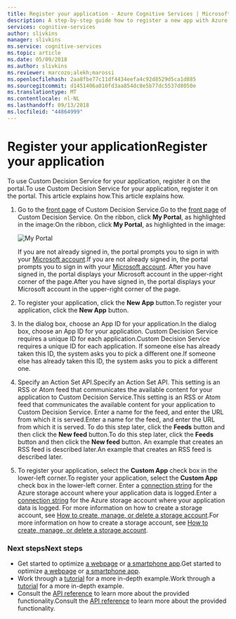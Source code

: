 ```yaml
---
title: Register your application - Azure Cognitive Services | Microsoft Docs
description: A step-by-step guide how to register a new app with Azure Custom Decision Service
services: cognitive-services
author: slivkins
manager: slivkins
ms.service: cognitive-services
ms.topic: article
ms.date: 05/09/2018
ms.author: slivkins
ms.reviewer: marcozo;alekh;marossi
ms.openlocfilehash: 2aa8fbe77c11df4434eefa4c92d8529d5ca1d885
ms.sourcegitcommit: d1451406a010fd3aa854dc8e5b77dc5537d8050e
ms.translationtype: MT
ms.contentlocale: nl-NL
ms.lasthandoff: 09/13/2018
ms.locfileid: "44864999"
---
```

# <a name="register-your-application"></a><span data-ttu-id="6b2b2-103">Register your application</span><span class="sxs-lookup"><span data-stu-id="6b2b2-103">Register your application</span></span>

<span data-ttu-id="6b2b2-104">To use Custom Decision Service for your application, register it on the portal.</span><span class="sxs-lookup"><span data-stu-id="6b2b2-104">To use Custom Decision Service for your application, register it on the portal.</span></span> <span data-ttu-id="6b2b2-105">This article explains how.</span><span class="sxs-lookup"><span data-stu-id="6b2b2-105">This article explains how.</span></span>

1. <span data-ttu-id="6b2b2-106">Go to the [front page](https://ds.microsoft.com/) of Custom Decision Service.</span><span class="sxs-lookup"><span data-stu-id="6b2b2-106">Go to the [front page](https://ds.microsoft.com/) of Custom Decision Service.</span></span> <span data-ttu-id="6b2b2-107">On the ribbon, click **My Portal**, as highlighted in the image:</span><span class="sxs-lookup"><span data-stu-id="6b2b2-107">On the ribbon, click **My Portal**, as highlighted in the image:</span></span>

    ![My Portal](./media/portal.png)

    <span data-ttu-id="6b2b2-109">If you are not already signed in, the portal prompts you to sign in with your [Microsoft account](https://account.microsoft.com/account).</span><span class="sxs-lookup"><span data-stu-id="6b2b2-109">If you are not already signed in, the portal prompts you to sign in with your [Microsoft account](https://account.microsoft.com/account).</span></span> <span data-ttu-id="6b2b2-110">After you have signed in, the portal displays your Microsoft account in the upper-right corner of the page.</span><span class="sxs-lookup"><span data-stu-id="6b2b2-110">After you have signed in, the portal displays your Microsoft account in the upper-right corner of the page.</span></span>

2. <span data-ttu-id="6b2b2-111">To register your application, click the **New App** button.</span><span class="sxs-lookup"><span data-stu-id="6b2b2-111">To register your application, click the **New App** button.</span></span>

3. <span data-ttu-id="6b2b2-112">In the dialog box, choose an App ID for your application.</span><span class="sxs-lookup"><span data-stu-id="6b2b2-112">In the dialog box, choose an App ID for your application.</span></span> <span data-ttu-id="6b2b2-113">Custom Decision Service requires a unique ID for each application.</span><span class="sxs-lookup"><span data-stu-id="6b2b2-113">Custom Decision Service requires a unique ID for each application.</span></span> <span data-ttu-id="6b2b2-114">If someone else has already taken this ID, the system asks you to pick a different one.</span><span class="sxs-lookup"><span data-stu-id="6b2b2-114">If someone else has already taken this ID, the system asks you to pick a different one.</span></span>

4. <span data-ttu-id="6b2b2-115">Specify an Action Set API.</span><span class="sxs-lookup"><span data-stu-id="6b2b2-115">Specify an Action Set API.</span></span> <span data-ttu-id="6b2b2-116">This setting is an RSS or Atom feed that communicates the available content for your application to Custom Decision Service.</span><span class="sxs-lookup"><span data-stu-id="6b2b2-116">This setting is an RSS or Atom feed that communicates the available content for your application to Custom Decision Service.</span></span> <span data-ttu-id="6b2b2-117">Enter a name for the feed, and enter the URL from which it is served.</span><span class="sxs-lookup"><span data-stu-id="6b2b2-117">Enter a name for the feed, and enter the URL from which it is served.</span></span> <span data-ttu-id="6b2b2-118">To do this step later, click the **Feeds** button and then click the **New feed** button.</span><span class="sxs-lookup"><span data-stu-id="6b2b2-118">To do this step later, click the **Feeds** button and then click the **New feed** button.</span></span> <span data-ttu-id="6b2b2-119">An example that creates an RSS feed is described later.</span><span class="sxs-lookup"><span data-stu-id="6b2b2-119">An example that creates an RSS feed is described later.</span></span>

5. <span data-ttu-id="6b2b2-120">To register your application, select the **Custom App** check box in the lower-left corner.</span><span class="sxs-lookup"><span data-stu-id="6b2b2-120">To register your application, select the **Custom App** check box in the lower-left corner.</span></span> <span data-ttu-id="6b2b2-121">Enter a [connection string](../../storage/common/storage-configure-connection-string.md) for the Azure storage account where your application data is logged.</span><span class="sxs-lookup"><span data-stu-id="6b2b2-121">Enter a [connection string](../../storage/common/storage-configure-connection-string.md) for the Azure storage account where your application data is logged.</span></span> <span data-ttu-id="6b2b2-122">For more information on how to create a storage account, see [How to create, manage, or delete a storage account](../../storage/common/storage-create-storage-account.md).</span><span class="sxs-lookup"><span data-stu-id="6b2b2-122">For more information on how to create a storage account, see [How to create, manage, or delete a storage account](../../storage/common/storage-create-storage-account.md).</span></span>

### <a name="next-steps"></a><span data-ttu-id="6b2b2-123">Next steps</span><span class="sxs-lookup"><span data-stu-id="6b2b2-123">Next steps</span></span>

* <span data-ttu-id="6b2b2-124">Get started to optimize [a webpage](custom-decision-service-get-started-browser.md) or [a smartphone app](custom-decision-service-get-started-app.md).</span><span class="sxs-lookup"><span data-stu-id="6b2b2-124">Get started to optimize [a webpage](custom-decision-service-get-started-browser.md) or [a smartphone app](custom-decision-service-get-started-app.md).</span></span>
* <span data-ttu-id="6b2b2-125">Work through a [tutorial](custom-decision-service-tutorial-news.md) for a more in-depth example.</span><span class="sxs-lookup"><span data-stu-id="6b2b2-125">Work through a [tutorial](custom-decision-service-tutorial-news.md) for a more in-depth example.</span></span>
* <span data-ttu-id="6b2b2-126">Consult the [API reference](custom-decision-service-api-reference.md) to learn more about the provided functionality.</span><span class="sxs-lookup"><span data-stu-id="6b2b2-126">Consult the [API reference](custom-decision-service-api-reference.md) to learn more about the provided functionality.</span></span>